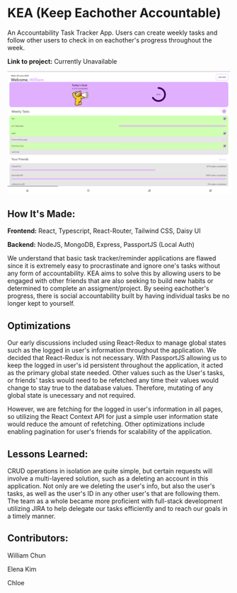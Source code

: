 # KEA (Keep Eachother Accountable)
An Accountability Task Tracker App. Users can create weekly tasks and follow other users to check in on eachother's progress throughout the week.

**Link to project:** Currently Unavailable

![alt tag](https://github.com/williamchun1999/kea/blob/main/public/kea.png)

## How It's Made:

**Frontend:** React, Typescript, React-Router, Tailwind CSS, Daisy UI

**Backend:** NodeJS, MongoDB, Express, PassportJS (Local Auth)

We understand that basic task tracker/reminder applications are flawed since it is extremely easy to procrastinate and ignore one's tasks without any form of accountability. KEA aims to solve this by allowing users to be engaged with other friends that are also seeking to build new habits or determined to complete an assigment/project. By seeing eachother's progress, there is social accountability built by having individual tasks be no longer kept to yourself.

## Optimizations
Our early discussions included using React-Redux to manage global states such as the logged in user's information throughout the application. We decided that React-Redux is not necessary. With PassportJS allowing us to keep the logged in user's id persistent throughout the application, it acted as the primary global state needed. Other values such as the User's tasks, or friends' tasks would need to be refetched any time their values would change to stay true to the database values. Therefore, mutating of any global state is unecessary and not required.


However, we are fetching for the logged in user's information in all pages, so utilizing the React Context API for just a simple user information state would reduce the amount of refetching. Other optimizations include enabling pagination for user's friends for scalability of the application.


## Lessons Learned:

CRUD operations in isolation are quite simple, but certain requests will involve a multi-layered solution, such as a deleting an account in this application. Not only are we deleting the user's info, but also the user's tasks, as well as the user's ID in any other user's that are following them. The team as a whole became more proficient with full-stack development utilizing JIRA to help delegate our tasks efficiently and to reach our goals in a timely manner.

## Contributors:

William Chun 

Elena Kim

Chloe 